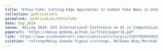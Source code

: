 ```yaml
---
title: "Ethio-Fake: Cutting-Edge Approaches to Combat Fake News in Under-Resourced Languages Using Explainable AI"
collection: publications
permalink: /publication/ethiofake
date: Sep,2024
venue: 'ACLing 2024: 6th International Conference on AI in Computational Linguistics'
paperurl: 'https://mesay-gemeda.github.io/files/paper16.pdf'
link: 'https://www.sciencedirect.com/science/article/pii/S1877050924029879'
citation: '<strong>Mesay Gemeda Yigezu </strong>, Melkamu Abay Mershab, Girma Yohannis Bade, Jugal Kalita, Olga Kolesnikova, Alexander Gelbukh . 2024. &quot; Ethio-Fake: Cutting-Edge Approaches to Combat Fake News in Under-Resourced Languages Using Explainable AI. &quot; <i>ACLing 2024: 6th International Conference on AI in Computational Linguistics</i>'
---
```

